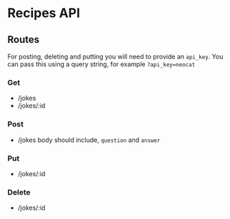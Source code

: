# Recipes API

## Routes

For posting, deleting and putting you will need to provide an `api_key`. 
You can pass this using a query string, for example `?api_key=neocat`

### Get

- /jokes
- /jokes/:id

### Post

- /jokes
    body should include, `question` and `answer`

### Put

- /jokes/:id

### Delete

- /jokes/:id
